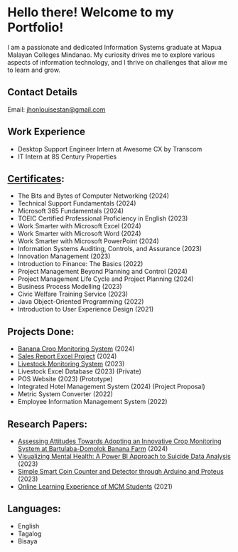 # Hello there! Welcome to my Portfolio!

I am a passionate and dedicated Information Systems graduate at Mapua Malayan Colleges Mindanao. My curiosity drives me to explore various aspects of information technology, and I thrive on challenges that allow me to learn and grow.

## Contact Details
Email: jhonlouisestan@gmail.com

## Work Experience
- Desktop Support Engineer Intern at Awesome CX by Transcom
- IT Intern at 8S Century Properties

## [Certificates](https://github.com/jhonlouisetan/Certificates):
- The Bits and Bytes of Computer Networking (2024)
- Technical Support Fundamentals (2024)
- Microsoft 365 Fundamentals (2024)
- TOEIC Certified Professional Proficiency in English (2023)
- Work Smarter with Microsoft Excel (2024)
- Work Smarter with Microsoft Word (2024)
- Work Smarter with Microsoft PowerPoint (2024)
- Information Systems Auditing, Controls, and Assurance (2023)
- Innovation Management (2023)
- Introduction to Finance: The Basics (2022)
- Project Management Beyond Planning and Control (2024)
- Project Management Life Cycle and Project Planning (2024)
- Business Process Modelling (2023)
- Civic Welfare Training Service (2023)
- Java Object-Oriented Programming (2022)
- Introduction to User Experience Design (2021)

## Projects Done:
- [Banana Crop Monitoring System](https://github.com/jhonlouisetan/banana-CMS/tree/main) (2024)
- [Sales Report Excel Project](https://github.com/jhonlouisetan/Sales-Report-Excel-Project) (2024)
- [Livestock Monitoring System](https://github.com/jhonlouisetan/Livestock-Monitoring-System) (2023)
- Livestock Excel Database (2023) (Private)
- POS Website (2023) (Prototype)
- Integrated Hotel Management System (2024) (Project Proposal)
- Metric System Converter (2022)
- Employee Information Management System (2022)

## Research Papers:
- [Assessing Attitudes Towards Adopting an Innovative Crop Monitoring System at Bartulaba-Domolok Banana Farm](https://github.com/jhonlouisetan/banana-CMS/tree/main) (2024)
- [Visualizing Mental Health: A Power BI Approach to Suicide Data Analysis](https://github.com/jhonlouisetan/Mental-Health-BI-Project) (2023)
- [Simple Smart Coin Counter and Detector through Arduino and Proteus](https://github.com/jhonlouisetan/Coin-Detector-Project) (2023)
- [Online Learning Experience of MCM Students](https://github.com/jhonlouisetan/Mini-Research) (2021)

## Languages:
- English
- Tagalog
- Bisaya










